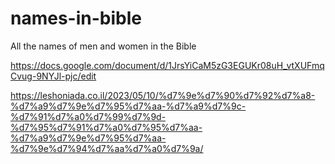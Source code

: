 # names-in-bible
All the names of men and women in the Bible

https://docs.google.com/document/d/1JrsYiCaM5zG3EGUKr08uH_vtXUFmqCvug-9NYJl-pjc/edit

https://leshoniada.co.il/2023/05/10/%d7%9e%d7%90%d7%92%d7%a8-%d7%a9%d7%9e%d7%95%d7%aa-%d7%a9%d7%9c-%d7%91%d7%a0%d7%99%d7%9d-%d7%95%d7%91%d7%a0%d7%95%d7%aa-%d7%a9%d7%9e%d7%95%d7%aa-%d7%9e%d7%94%d7%aa%d7%a0%d7%9a/
